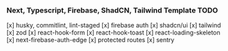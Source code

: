 ### Next, Typescript, Firebase, ShadCN, Tailwind Template TODO

[x] husky, commitlint, lint-staged
[x] firebase auth
[x] shadcn/ui
[x] tailwind
[x] zod
[x] react-hook-form
[x] react-hook-toast
[x] react-loading-skeleton
[x] next-firebase-auth-edge
[x] protected routes
[x] sentry
